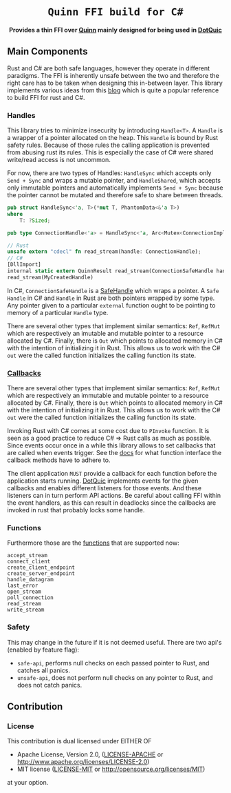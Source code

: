 <!-- Allow this file to not have a first line heading -->
<!-- markdownlint-disable-file MD041 -->

<!-- inline html -->
<!-- markdownlint-disable-file MD033 -->

<div align="center">

# `Quinn FFI build for C#`

**Provides a thin FFI over [Quinn][Quinn] mainly designed for being used in [DotQuic][DotQuic]**
  
</div>


## Main Components

Rust and C# are both safe languages, however they operate in different paradigms. 
The FFI is inherently unsafe between the two and therefore the right care has to be taken when designing this in-between layer. 
This library implements various ideas from this [blog][blog] which is quite a popular reference to build FFI for rust and C#.  

### Handles
This library tries to minimize insecurity by introducing `Handle<T>`. A `Handle` is a wrapper of a pointer allocated on the heap. This `Handle` is bound by Rust safety rules. Because of those rules the calling application is prevented from abusing rust its rules. This is especially the case of C# were shared write/read access is not uncommon. 

For now, there are two types of Handles: `HandleSync` which accepts only `Send + Sync` and wraps a mutable pointer, and `HandleShared`, which accepts only immutable pointers and automatically implements `Send + Sync` because the pointer cannot be mutated and therefore safe to share between threads. 

```rust 
pub struct HandleSync<'a, T>(*mut T, PhantomData<&'a T>)
where
    T: ?Sized;

pub type ConnectionHandle<'a> = HandleSync<'a, Arc<Mutex<ConnectionImpl>>>;

// Rust
unsafe extern "cdecl" fn read_stream(handle: ConnectionHandle);
// C#
[DllImport]
internal static extern QuinnResult read_stream(ConnectionSafeHandle handle);
read_stream(MyCreatedHandle)
```
In C#, `ConnectionSafeHandle` is a [SafeHandle][SafeHandle] which wraps a pointer.
A `Safe Handle` in C# and `Handle` in Rust are both pointers wrapped by some type.
Any pointer given to a particular `external` function ought to be pointing to memory of a particular `Handle` type.

There are several other types that implement similar semantics: `Ref`, `RefMut` which are respectively an imutable and mutable pointer to a resource allocated by C#. 
Finally, there is `Out` which points to allocated memory in C# with the intention of initializing it in Rust. 
This allows us to work with the C# `out` were the called function initializes the calling function its state. 

### [Callbacks][callbacks]

There are several other types that implement similar semantics: `Ref`, `RefMut` which are respectively an immutable and mutable pointer to a resource allocated by C#. Finally, there is `Out` which points to allocated memory in C# with the intention of initializing it in Rust. This allows us to work with the C# `out` were the called function initializes the calling function its state. 

Invoking Rust with C# comes at some cost due to `PInvoke` function. It is seen as a good practice to reduce C# => Rust calls as much as possible. Since events occur once in a while this library allows to set callbacks that are called when events trigger.  See the [docs][callbacks] for what function interface the callback methods have to adhere to. 

The client application `MUST` provide a callback for each function before the application starts running. [DotQuic][DotQuic] implements events for the given callbacks and enables different listeners for those events. And these listeners can in turn perform API actions. Be careful about calling FFI within the event handlers, as this can result in deadlocks since the callbacks are invoked in rust that probably locks some handle. 

### Functions
Furthermore those are the [functions][functions] that are supported now: 
```
accept_stream
connect_client
create_client_endpoint
create_server_endpoint
handle_datagram	
last_error
open_stream	
poll_connection	
read_stream
write_stream
```

### Safety

This may change in the future if it is not deemed useful. There are two api's (enabled by feature flag): 
- `safe-api`, performs null checks on each passed pointer to Rust, and catches all panics. 
- `unsafe-api`, does not perform null checks on any pointer to Rust, and does not catch panics. 


## Contribution


### License

This contribution is dual licensed under EITHER OF

* Apache License, Version 2.0, ([LICENSE-APACHE](LICENSE-APACHE) or <http://www.apache.org/licenses/LICENSE-2.0>)
* MIT license ([LICENSE-MIT](LICENSE-MIT) or <http://opensource.org/licenses/MIT>)

at your option.

[callbacks]: /ffi/bindings/callbacks/index.html
[functions]: /ffi/bindings/index.html
[Quinn]: https://github.com/quinn-rs/quinn
[QUIC]: https://en.wikipedia.org/wiki/QUIC
[DotQuic]: https://github.com/TimonPost/dot-sharp
[SafeHandle]: https://docs.microsoft.com/en-us/dotnet/api/system.runtime.interopservices.safehandle?view=net-6.0
[blog]: https://blog.datalust.co/rust-at-datalust-how-we-integrate-rust-with-csharp/